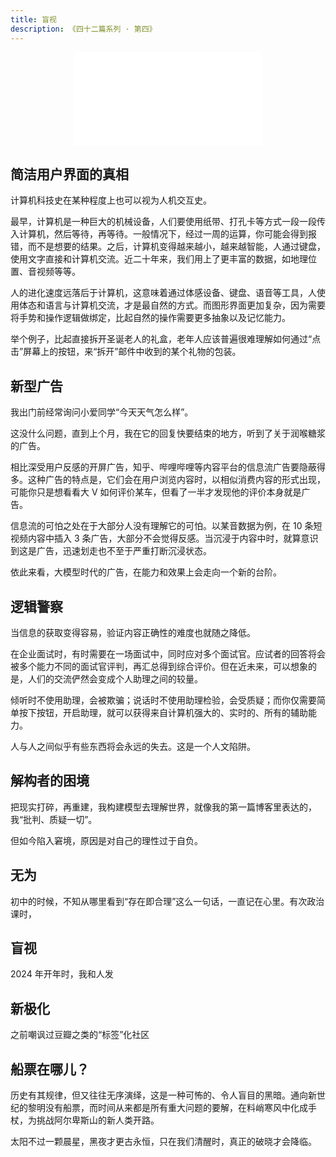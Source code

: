 ```yaml
---
title: 盲视
description: 《四十二篇系列 · 第四》
---
```


<center>
  <iframe src="//player.bilibili.com/player.html?isOutside=true&aid=625714352&bvid=BV1Rt4y117f8&cid=190686753&p=1" scrolling="no" border="0" frameborder="no" framespacing="0" allowfullscreen="false"></iframe>
</center>

## 简洁用户界面的真相

计算机科技史在某种程度上也可以视为人机交互史。

最早，计算机是一种巨大的机械设备，人们要使用纸带、打孔卡等方式一段一段传入计算机，然后等待，再等待。一般情况下，经过一周的运算，你可能会得到报错，而不是想要的结果。之后，计算机变得越来越小，越来越智能，人通过键盘，使用文字直接和计算机交流。近二十年来，我们用上了更丰富的数据，如地理位置、音视频等等。

人的进化速度远落后于计算机，这意味着通过体感设备、键盘、语音等工具，人使用体态和语言与计算机交流，才是最自然的方式。而图形界面更加复杂，因为需要将手势和操作逻辑做绑定，比起自然的操作需要更多抽象以及记忆能力。

举个例子，比起直接拆开圣诞老人的礼盒，老年人应该普遍很难理解如何通过“点击”屏幕上的按钮，来“拆开”邮件中收到的某个礼物的包装。

## 新型广告

我出门前经常询问小爱同学“今天天气怎么样”。

这没什么问题，直到上个月，我在它的回复快要结束的地方，听到了关于润喉糖浆的广告。

相比深受用户反感的开屏广告，知乎、哔哩哔哩等内容平台的信息流广告要隐蔽得多。这种广告的特点是，它们会在用户浏览内容时，以相似消费内容的形式出现，可能你只是想看看大 V 如何评价某车，但看了一半才发现他的评价本身就是广告。

信息流的可怕之处在于大部分人没有理解它的可怕。以某音数据为例，在 10 条短视频内容中插入 3 条广告，大部分不会觉得反感。当沉浸于内容中时，就算意识到这是广告，迅速划走也不至于严重打断沉浸状态。

依此来看，大模型时代的广告，在能力和效果上会走向一个新的台阶。

## 逻辑警察

当信息的获取变得容易，验证内容正确性的难度也就随之降低。

在企业面试时，有时需要在一场面试中，同时应对多个面试官。应试者的回答将会被多个能力不同的面试官评判，再汇总得到综合评价。但在近未来，可以想象的是，人们的交流俨然会变成个人助理之间的较量。

倾听时不使用助理，会被欺骗；说话时不使用助理检验，会受质疑；而你仅需要简单按下按钮，开启助理，就可以获得来自计算机强大的、实时的、所有的辅助能力。

人与人之间似乎有些东西将会永远的失去。这是一个人文陷阱。

<!-- ## 淘宝发货时间 ？？ -->

## 解构者的困境

把现实打碎，再重建，我构建模型去理解世界，就像我的第一篇博客里表达的，我“批判、质疑一切”。

但如今陷入窘境，原因是对自己的理性过于自负。

## 无为 

初中的时候，不知从哪里看到“存在即合理”这么一句话，一直记在心里。有次政治课时，

## 盲视

2024 年开年时，我和人发

## 新极化

之前嘲讽过豆瓣之类的“标签”化社区

## 船票在哪儿？

历史有其规律，但又往往无序演绎，这是一种可怖的、令人盲目的黑暗。通向新世纪的黎明没有船票，而时间从来都是所有重大问题的要解，在料峭寒风中化成手杖，为挑战阿尔卑斯山的新人类开路。

太阳不过一颗晨星，黑夜才更古永恒，只在我们清醒时，真正的破晓才会降临。
